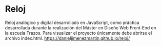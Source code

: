 # Reloj
Reloj analógico y digital desarrollado en JavaScript, como práctica desarrollada durante la realización del Máster en Diseño Web Front-End en la escuela Trazos.
Para visualizar el proyecto únicamente debe abrirse el archivo index.html.
https://danieljimenezmartin.github.io/reloj/
